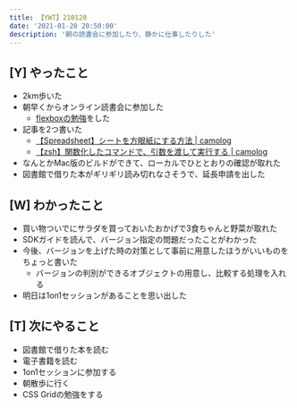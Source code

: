 ```yaml
---
title: 【YWT】210120
date: '2021-01-20 20:50:00'
description: '朝の読書会に参加したり、静かに仕事したりした'
---
```


## [Y] やったこと

- 2km歩いた
- 朝早くからオンライン読書会に参加した
  - [flexboxの勉強](https://github.com/LeeDDHH/book-output/blob/main/%E5%88%9D%E5%BF%83%E8%80%85%E3%81%8B%E3%82%89%E3%81%A1%E3%82%83%E3%82%93%E3%81%A8%E3%81%97%E3%81%9F%E3%83%97%E3%83%AD%E3%81%AB%E3%81%AA%E3%82%8B_Web%E3%83%87%E3%82%B6%E3%82%A4%E3%83%B3%E5%9F%BA%E7%A4%8E%E5%85%A5%E9%96%80/77_flexbox%E3%82%92%E4%BD%BF%E3%81%A3%E3%81%9F%E3%83%AC%E3%82%A4%E3%82%A2%E3%82%A6%E3%83%88.md)をした
- 記事を2つ書いた
  - [【Spreadsheet】シートを方眼紙にする方法 | camolog](https://expfrom.me/graph-paper-with-spreadsheet/)
  - [【zsh】関数化したコマンドで、引数を渡して実行する | camolog](https://expfrom.me/zsh-make-command-with-argument/)
- なんとかMac版のビルドができて、ローカルでひととおりの確認が取れた
- 図書館で借りた本がギリギリ読み切れなさそうで、延長申請を出した

## [W] わかったこと

- 買い物ついでにサラダを買っておいたおかげで3食ちゃんと野菜が取れた
- SDKガイドを読んで、バージョン指定の問題だったことがわかった
- 今後、バージョンを上げた時の対策として事前に用意したほうがいいものをちょっと書いた
  - バージョンの判別ができるオブジェクトの用意し、比較する処理を入れる
- 明日は1on1セッションがあることを思い出した

## [T] 次にやること

- 図書館で借りた本を読む
- 電子書籍を読む
- 1on1セッションに参加する
- 朝散歩に行く
- CSS Gridの勉強をする
